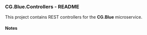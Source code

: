 
### CG.Blue.Controllers - README

This project contains REST controllers for the **CG.Blue** microservice.

#### Notes






